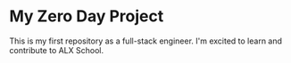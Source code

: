# My Zero Day Project

This is my first repository as a full-stack engineer. I'm excited to learn and contribute to ALX School.

